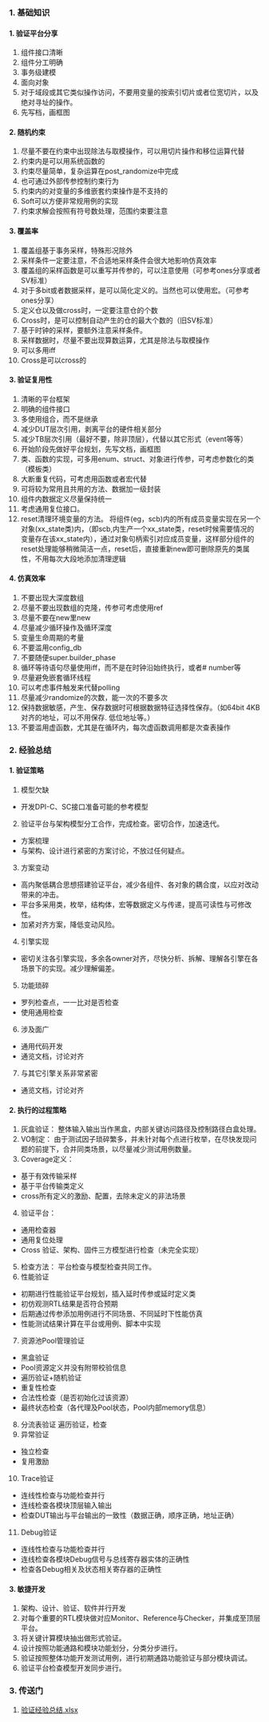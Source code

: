 ### 1. 基础知识
#### 1. 验证平台分享
1. 组件接口清晰
2. 组件分工明确
3. 事务级建模
4. 面向对象
5. 对于域段或其它类似操作访问，不要用变量的按索引切片或者位宽切片，以及绝对寻址的操作。
6. 先写档，画框图


#### 2. 随机约束
1. 尽量不要在约束中出现除法与取模操作，可以用切片操作和移位运算代替
2. 约束内是可以用系统函数的
3. 约束尽量简单，复杂运算在post_randomize中完成
4. 也可通过外部传参控制约束行为
5. 约束内的对变量的多维嵌套约束操作是不支持的
6. Soft可以方便非常规用例的实现
7. 约束求解会按照有符号数处理，范围约束要注意

#### 3. 覆盖率
1. 覆盖组基于事务采样，特殊形况除外
2. 采样条件一定要注意，不合适地采样条件会很大地影响仿真效率
3. 覆盖组的采样函数是可以重写并传参的，可以注意使用（可参考ones分享或者SV标准）
4. 对于多bit或者数据采样，是可以简化定义的。当然也可以使用宏。（可参考ones分享）
5. 定义仓以及做cross时，一定要注意仓的个数
6. Cross时，是可以控制自动产生的仓的最大个数的（旧SV标准）
7. 基于时钟的采样，要额外注意采样条件。
8. 采样数据时，尽量不要出现算数运算，尤其是除法与取模操作
9. 可以多用iff
10. Cross是可以cross的

#### 3. 验证复用性
1. 清晰的平台框架
2. 明确的组件接口
3. 多使用组合，而不是继承
4. 减少DUT层次引用，剥离平台的硬件相关部分
5. 减少TB层次引用（最好不要，除非顶层），代替以其它形式（event等等）
6. 开始阶段先做好平台规划，先写文档，画框图
7. 类、函数的实现，可多用enum、struct、对象进行传参，可考虑参数化的类（模板类）
8. 大断重复代码，可考虑用函数或者宏代替
9. 可将较为常用且共用的方法、数据加一级封装
10. 组件内数据定义尽量保持统一
11. 考虑通用复位接口。
12. reset清理环境变量的方法。 将组件(eg，scb)内的所有成员变量实现在另一个对象(xx_state类)内，（即scb,内生产一个xx_state类，reset时候需要情况的变量存在该xx_state内），通过对象句柄索引对应成员变量，这样部分组件的reset处理能够稍微简洁一点，reset后，直接重新new即可删除原先的类属性，不用每次大段地添加清理逻辑



#### 4. 仿真效率
1. 不要出现大深度数组
2. 尽量不要出现数组的克隆，传参可考虑使用ref
3. 尽量不要在new里new
4. 尽量减少循环操作及循环深度
5. 变量生命周期的考量
6. 不要滥用config_db
7. 不要随便super.builder_phase
8. 循环等待语句尽量使用iff，而不是在时钟沿始终执行，或者# number等
9. 尽量避免嵌套循环线程
10. 可以考虑事件触发来代替polling
11. 尽量减少randomize的次数，能一次的不要多次
12. 保持数据敏感，产生、保存数据时可根据数据特征选择性保存。（如64bit 4KB对齐的地址，可以不用保存. 低位地址等。）
13. 不要滥用虚函数，尤其是在循环内，每次虚函数调用都是次查表操作

### 2. 经验总结
#### 1. 验证策略
1. 模型欠缺
- 开发DPI-C、SC接口准备可能的参考模型
2. 验证平台与架构模型分工合作，完成检查。密切合作，加速迭代。
- 方案梳理 
- 与架构、设计进行紧密的方案讨论，不放过任何疑点。
3. 方案变动
- 高内聚低耦合思想搭建验证平台，减少各组件、各对象的耦合度，以应对改动带来的冲击。
- 平台多采用类，枚举，结构体，宏等数据定义与传递，提高可读性与可修改性。
- 加紧对齐方案，降低变动风险。
4. 引擎实现
- 密切关注各引擎实现，多余各owner对齐，尽快分析、拆解、理解各引擎在各场景下的实现。减少理解偏差。
5. 功能琐碎
- 罗列检查点，一一比对是否检查
- 使用通用检查
6. 涉及面广
- 通用代码开发
- 通览文档，讨论对齐
7. 与其它引擎关系非常紧密 
- 通览文档，讨论对齐

#### 2. 执行的过程策略
1. 灰盒验证：
整体输入输出当作黑盒，内部关键访问路径及控制路径白盒处理。
2. VO制定：
由于测试因子琐碎繁多，并未针对每个点进行枚举，在尽快发现问题的前提下，合并同类场景，以尽量减少测试用例数量。
3. Coverage定义：
- 基于有效传输采样
- 基于平台传输类定义
- cross所有定义的激励、配置，去除未定义的非法场景
4. 验证平台：
- 通用检查器
- 通用复位处理
- Cross 验证、架构、固件三方模型进行检查（未完全实现）
5. 检查方法：
平台检查与模型检查共同工作。
6. 性能验证
- 初期进行性能验证平台规划，插入延时传参或延时定义类
- 初仿观测RTL结果是否符合预期
- 后期通过传参添加用例进行不同场景、不同延时下性能仿真
- 性能测试结果计算在平台或用例、脚本中实现
7. 资源池Pool管理验证
- 黑盒验证
- Pool资源定义并没有附带校验信息
- 遍历验证+随机验证
- 重复性检查
- 合法性检查（是否初始化过该资源）
- 最终状态检查（各代理及Pool状态，Pool内部memory信息）
8. 分流表验证
遍历验证，检查
9.  异常验证
- 独立检查
- 复用激励
10.  Trace验证
- 连线性检查与功能检查并行
- 连线检查各模块顶层输入输出
- 检查DUT输出与平台输出的一致性（数据正确，顺序正确，地址正确）
11.  Debug验证
- 连线性检查与功能检查并行
- 连线检查各模块Debug信号与总线寄存器实体的正确性
- 检查各Debug相关及状态相关寄存器的正确性


#### 3. 敏捷开发
1. 架构、设计、验证、软件并行开发
2. 对每个重要的RTL模块做对应Monitor、Reference与Checker，并集成至顶层平台。
3. 将关键计算模块抽出做形式验证。
4. 设计按照功能通路和模块功能划分，分类分步进行。
5. 验证按照整体功能开发测试用例，进行初期通路功能验证与部分模块调试。
6. 验证平台检查模型开发同步进行。


### 3. 传送门
1. [验证经验总结.xlsx](https://github.com/bulaqi/IC-DV.github.io/files/13710375/default.xlsx)

